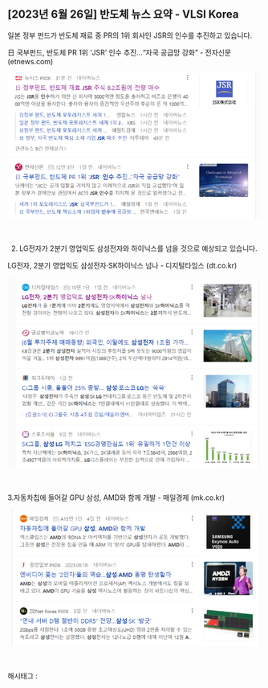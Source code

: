 ## [2023년 6월 26일] 반도체 뉴스 요약 - VLSI Korea

일본 정부 펀드가 반도체 재료 중 PR의 1위 회사인 JSR의 인수를 추진하고 있습니다.

日 국부펀드, 반도체 PR 1위 ‘JSR’ 인수 추진...“자국 공급망 강화” - 전자신문 (etnews.com)

![0](./asset/0.png)

​

2. LG전자가 2분기 영업익도 삼성전자와 하이닉스를 넘을 것으로 예상되고 있습니다.

LG전자, 2분기 영업익도 삼성전자·SK하이닉스 넘나 - 디지털타임스 (dt.co.kr)

![1](./asset/1.png)

​

3.자동차칩에 들어갈 GPU 삼성, AMD와 함께 개발 - 매일경제 (mk.co.kr)

![2](./asset/2.png)

​

 해시태그 : 